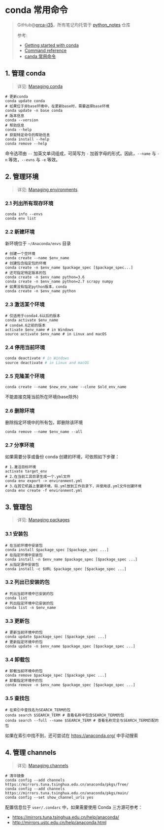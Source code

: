 # conda 常用命令
> GitHub@[orca-j35](https://github.com/orca-j35)，所有笔记均托管于 [python_notes](https://github.com/orca-j35/python_notes) 仓库
>
> 参考:
>
> - [Getting started with conda](https://conda.io/projects/conda/en/latest/user-guide/getting-started.html#managing-python)
> - [Command reference](https://conda.io/projects/conda/en/latest/commands.html#)
> - [canda 常用命令](https://www.cnblogs.com/Jimc/archive/2018/09/13/9641963.html)

## 1. 管理 conda

> 详见: [Managing conda](https://conda.io/projects/conda/en/latest/user-guide/tasks/manage-conda.html#managing-conda)

```shell
# 更新conda
conda update conda
# 如果位于非base环境中，在更新base时，需要选择base环境
conda update -n base conda
# 版本信息
conda --version
# 帮助信息
conda --help
# 获取特定命令的帮助信息
conda install --help
conda remove --help
```

命令选项由 `--` 加英文单词组成，可简写为 `-` 加首字母的形式。因此，`--name` 与 `-n` 等效，`--evns` 与 `-e` 等效。

## 2. 管理环境

> 详见: [Managing environments](https://conda.io/projects/conda/en/latest/user-guide/tasks/manage-environments.html)

### 2.1 列出所有现存环境

```shell
conda info --envs
conda env list
```

### 2.2 新建环境

新环境位于 `~/Anaconda/envs` 目录

```shell
# 创建一个空环境
conda create --name $env_name
# 创建包含指定包的环境
conda create -n $env_name $package_spec [$package_spec...]
# 还可指定特定版本的包
conda create -n $env_name python=3.6
conda create -n $env_name python=2.7 scrapy numpy
# 如果没有指定python版本，conda
conda create -n $env_name python
```

### 2.3 激活某个环境

```shell
# 仅适用于conda4.6以后的版本
conda activate $env_name
# conda4.6之前的版本
activate $env_name # in Windows
source activate $env_name # in Linux and macOS
```

### 2.4 停用当前环境

```python
conda deactivate # in Windows
source deactivate # in Linux and macOS
```

### 2.5 克隆某个环境

```shell
conda create --name $new_env_name --clone $old_env_name
```

不能直接克隆当前所在环境(base除外)

### 2.6 删除环境

删除指定环境中的所有包，即删除该环境

```shell
conda remove --name $env_name --all
```

### 2.7 分享环境

如果需要分享或备份 conda 创建的环境，可依照如下步骤：

```shell
# 1.激活目标环境
activate target_env
# 2.在当前工具目录生成一个.yml文件
conda env export -> environment.yml
# 3.在其它机器上重建环境，将.yml放到工作目录下，并使用该.yml文件创建环境
conda env create -f environment.yml
```

## 3. 管理包

> 详见: [Managing packages](https://conda.io/projects/conda/en/latest/user-guide/tasks/manage-pkgs.html)

### 3.1 安装包

```shell
# 在当前环境中安装包
conda install $package_spec [$package_spec ...]
# 在指定环境中安装包
conda install -n $env_name $package_spec [$package_spec ...]
# 从指定源中安装包
conda install -c $URL $package_spec [$package_spec ...]
```

### 3.2 列出已安装的包

```shell
# 列出当前环境中已安装的包
conda list
# 列出指定环境中已安装的包
conda list -n $env_name
```

### 3.3 更新包

```shell
# 更新当前环境中的包
conda update $package_spec [$package_spec ...]
# 更新指定环境中的包
conda update -n $env_name $package_spec [$package_spec ...]
```

### 3.4 卸载包

```shell
# 卸载当前环境中的包
conda remove $package_spec [$package_spec ...]
# 卸载指定环境中的包
conda remove -n $env_name $package_spec [$package_spec ...]
```

### 3.5 查找包

```shell
# 在索引中查找名为SEARCH_TERM的包
conda search $SEARCH_TERM # 查看名称中包含SEARCH_TERM的包
conda search --full --name $SEARCH_TERM # 查看名称完全与SEARCH_TERM匹配的包
```

如果在索引中找不到，还可尝试在 https://anaconda.org/ 中手动搜索

## 4. 管理 channels

> 详见: [Managing channels](https://conda.io/projects/conda/en/latest/user-guide/tasks/manage-channels.html)

```shell
# 清华镜像
conda config --add channels https://mirrors.tuna.tsinghua.edu.cn/anaconda/pkgs/free/
conda config --add channels https://mirrors.tuna.tsinghua.edu.cn/anaconda/pkgs/main/
conda config --set show_channel_urls yes
```

配置信息位于 `user/.condarc` 中，如果需要使用 Conda 三方源可参考：

- https://mirrors.tuna.tsinghua.edu.cn/help/anaconda/
- http://mirrors.ustc.edu.cn/help/anaconda.html









